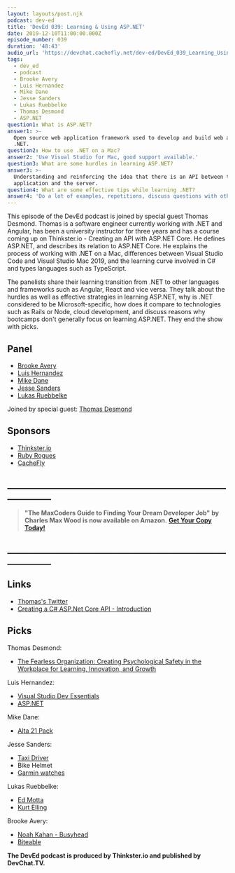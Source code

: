 ```yaml
---
layout: layouts/post.njk
podcast: dev-ed
title: 'DevEd 039: Learning & Using ASP.NET'
date: 2019-12-10T11:00:00.000Z
episode_number: 039
duration: '48:43'
audio_url: 'https://devchat.cachefly.net/dev-ed/DevEd_039_Learning_Using_ASP_NET.mp3'
tags:
  - dev_ed
  - podcast
  - Brooke Avery
  - Luis Hernandez
  - Mike Dane
  - Jesse Sanders
  - Lukas Ruebbelke
  - Thomas Desmond
  - ASP.NET
question1: What is ASP.NET?
answer1: >-
  Open source web application framework used to develop and build web apps using
  .NET.
question2: How to use .NET on a Mac?
answer2: 'Use Visual Studio for Mac, good support available.'
question3: What are some hurdles in learning ASP.NET?
answer3: >-
  Understanding and reinforcing the idea that there is an API between the
  application and the server.
question4: What are some effective tips while learning .NET?
answer4: 'Do a lot of examples, repetitions, discuss questions with other students.'
---
```

This episode of the DevEd podcast is joined by special guest Thomas Desmond. Thomas is a software engineer currently working with .NET and Angular, has been a university instructor for three years and has a course coming up on Thinkster.io - Creating an API with ASP.NET Core. He defines ASP.NET, and describes its relation to ASP.NET Core. He explains the process of working with .NET on a Mac, differences between Visual Studio Code and Visual Studio Mac 2019, and the learning curve involved in C# and types languages such as TypeScript.

The panelists share their learning transition from .NET to other languages and frameworks such as Angular, React and vice versa. They talk about the hurdles as well as effective strategies in learning ASP.NET, why is .NET considered to be Microsoft-specific, how does it compare to technologies such as Rails or Node, cloud development, and discuss reasons why bootcamps don't generally focus on learning ASP.NET. They end the show with picks.

 

## Panel

* [Brooke Avery](https://thinkster.io/)
* [Luis Hernandez](https://lambdaschool.com/about)
* [Mike Dane](https://www.mikedane.com/)
* [Jesse Sanders](https://briebug.com/)
* [Lukas Ruebbelke](https://twitter.com/simpulton?lang=en)

Joined by special guest: [Thomas Desmond](https://www.thetombomb.com/)

## Sponsors

* [Thinkster.io](https://thinkster.io/)
* [Ruby Rogues](https://devchat.tv/ruby-rogues/)
* [CacheFly](https://www.cachefly.com/)

## **\_\_\_\_\_\_\_\_\_\_\_\_\_\_\_\_\_\_\_\_\_\_\_\_\_\_\_\_\_\_\_\_\_\_\_\_\_\_\_\_\_\_\_\_\_\_\_\_\_\_\_\_\_\_\_\_\_\_\_\_**

> **"The MaxCoders Guide to Finding Your Dream Developer Job" by Charles Max Wood is now available on Amazon.**  [**Get Your Copy Today!**](https://www.amazon.com/gp/product/B081MBL5C9/ref=as_li_ss_tl?ie=UTF8&linkCode=sl1&tag=devchattv-20&linkId=9d61363241636e2546ef46abba198746&language=en_US)

## **\_\_\_\_\_\_\_\_\_\_\_\_\_\_\_\_\_\_\_\_\_\_\_\_\_\_\_\_\_\_\_\_\_\_\_\_\_\_\_\_\_\_\_\_\_\_\_\_\_\_\_\_\_\_\_\_\_\_\_\_**

## Links

* [Thomas's Twitter](https://twitter.com/ThomasJDesmond)
* [Creating a C# ASP.Net Core API - Introduction](https://thinkster.io/tutorials/creating-a-c-asp-net-core-api-introduction)

## Picks

Thomas Desmond:

* [The Fearless Organization: Creating Psychological Safety in the Workplace for Learning, Innovation, and Growth](https://www.goodreads.com/en/book/show/40275161-the-fearless-organization)

Luis Hernandez:

* [Visual Studio Dev Essentials](https://visualstudio.microsoft.com/dev-essentials/)
* [ASP.NET](https://dotnet.microsoft.com/apps/aspnet)

Mike Dane:

* [Alta 21 Pack](https://arkadiasupply.co/collections/frontpage/products/alta-21)

Jesse Sanders:

* [Taxi Driver](https://www.imdb.com/title/tt0075314/)
* Bike Helmet
* [Garmin watches](https://buy.garmin.com/en-US/US/wearabletech/wearables/c10001-c10002-p1.html)

Lukas Ruebbelke:

* [Ed Motta](https://en.wikipedia.org/wiki/Ed_Motta)
* [Kurt Elling](https://en.wikipedia.org/wiki/Kurt_Elling)

Brooke Avery:

* [Noah Kahan - Busyhead](https://en.wikipedia.org/wiki/Busyhead)
* [Biteable](https://biteable.com/promo/)

**The DevEd podcast is produced by Thinkster.io and published by DevChat.TV.**
